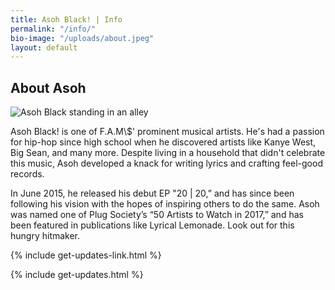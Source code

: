 ```yaml
---
title: Asoh Black! | Info
permalink: "/info/"
bio-image: "/uploads/about.jpeg"
layout: default
---
```


<div class="container info">
<section class="intro"></section>
<article class="bio">
  <h1 class="tracked-tight">About Asoh</h1>

  <img src={{bio-image}} alt="Asoh Black standing in an alley" class="bio-image"/>

  <p>
    Asoh Black! is one of F.A.M\$' prominent musical artists. He's had a passion
    for hip-hop since high school when he discovered artists like Kanye West,
    Big Sean, and many more. Despite living in a household that didn't celebrate this music, Asoh
    developed a knack for writing lyrics and crafting feel-good records.
  </p>
  <p>
    In June 2015, he released his debut EP "20 | 20,” and has since been
    following his vision with the hopes of inspiring others to do the same. Asoh
    was named one of Plug Society’s “50 Artists to Watch in 2017,” and has been
    featured in publications like Lyrical Lemonade. Look out for this hungry
    hitmaker.
  </p>

  {% include get-updates-link.html %}
  <div class="modal-container">
    {% include get-updates.html %}
  </div>
</article>



</div>
